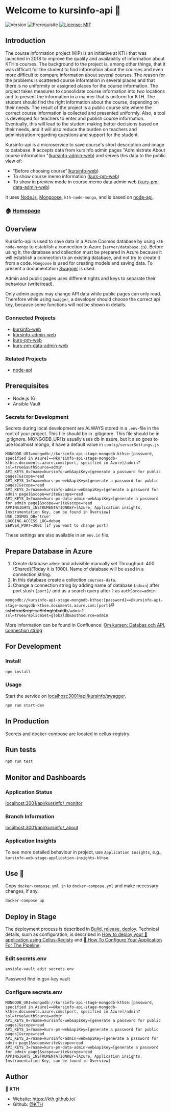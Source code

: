 # Welcome to kursinfo-api 👋

![Version](https://img.shields.io/badge/version-0.8.0-blue.svg?cacheSeconds=2592000)
![Prerequisite](https://img.shields.io/badge/node-16-blue.svg)
[![License: MIT](https://img.shields.io/badge/License-MIT-yellow.svg)](#)

## Introduction

The course information project (KIP) is an initiative at KTH that was launched in 2018 to improve the quality and availability of information about KTH:s courses. The background to the project is, among other things, that it was difficult for the student to find information about the courses and even more difficult to compare information about several courses. The reason for the problems is scattered course information in several places and that there is no uniformity or assigned places for the course information. The project takes measures to consolidate course information into two locations and to present the information in a manner that is uniform for KTH. The student should find the right information about the course, depending on their needs. The result of the project is a public course site where the correct course information is collected and presented uniformly. Also, a tool is developed for teachers to enter and publish course information. Eventually, this will lead to the student making better decisions based on their needs, and it will also reduce the burden on teachers and administration regarding questions and support for the student.

Kursinfo-api is a microservice to save course's short description and image to database. It accepts data from kursinfo admin pages "Administrate About course information
"([kursinfo-admin-web](https://github.com/KTH/kursinfo-admin-web)) and serves this data to the public view of:

- "Before choosing course"([kursinfo-web](https://github.com/KTH/kursinfo-web))
- To show course memo information ([kurs-pm-web](https://github.com/KTH/kurs-pm-web))
- To show in preview mode in course memo data admin web ([kurs-pm-data-admin-web](https://github.com/KTH/kurs-pm-data-admin-web))

It uses [Node.js](https://nodejs.org/), [Mongoose](https://mongoosejs.com/), `kth-node-mongo`, and is based on [node-api](https://github.com/KTH/node-api).

### 🏠 [Homepage](https://github.com/KTH/kursinfo-api)

## Overview

Kursinfo-api is used to save data in a Azure Cosmos database by using `kth-node-mongo` to establish a connection to Azure (`server/database.js`). Before using it, the database and collection must be prepared in Azure because it will establish a connection to an existing database, and not try to create it from a code. `Mongoose` is used for creating models and saving data. To present a documentation [Swagger](https://swagger.io/) is used.

Admin and public pages uses different rights and keys to separate their behaviour (write/read).

Only admin pages may change API data while public pages can only read. Therefore while using `Swagger`, a developer should choose the correct api key, because some functions will not be shown in details.

### Connected Projects

- [kursinfo-web](https://github.com/KTH/kursinfo-web)
- [kursinfo-admin-web](https://github.com/KTH/kursinfo-admin-web)
- [kurs-pm-web](https://github.com/KTH/kurs-pm-web)
- [kurs-pm-data-admin-web](https://github.com/KTH/kurs-pm-data-admin-web)

### Related Projects

- [node-api](https://github.com/KTH/node-api)

## Prerequisites

- Node.js 16
- Ansible Vault

### Secrets for Development

Secrets during local development are ALWAYS stored in a `.env`-file in the root of your project. This file should be in .gitignore. This file should be in .gitignore. MONGODB_URI is usually uses db in azure, but it also goes to use localhost mongo, it have a default value in `config/serverSettings.js`

```
MONGODB_URI=mongodb://kursinfo-api-stage-mongodb-kthse:[password, specified in Azure]==@kursinfo-api-stage-mongodb-kthse.documents.azure.com:[port, specified in Azure]/admin?ssl=true&authSource=admin
API_KEYS_0=?name=kursinfo-web&apiKey=[generate a password for public pages]&scope=read
API_KEYS_1=?name=kurs-pm-web&apiKey=[generate a password for public pages]&scope=read
API_KEYS_2=?name=kursinfo-admin-web&apiKey=[generate a password for admin page]&scope=write&scope=read
API_KEYS_3=?name=kurs-pm-data-admin-web&apiKey=[generate a password for admin page]&scope=write&scope=read
APPINSIGHTS_INSTRUMENTATIONKEY=[Azure, Application insights, Instrumentation Key, can be found in Overview]
USE_COSMOS_DB='true'
LOGGING_ACCESS_LOG=debug
SERVER_PORT=3001 [if you want to change port]
```

These settings are also available in an `env.in` file.

## Prepare Database in Azure

1. Create database `admin` and advisible manually set Throughput: 400 (Shared)(Today it is 1000).
Name of database will be used in a connection string.
2. In this database create a collection `courses-data`.
3. Change a connection string by adding name of database (`admin`) after port slush `[port]/` and as a search query after `?` as `authSorce=admin`:

`mongodb://kursinfo-api-stage-mongodb-kthse:[password]==@kursinfo-api-stage-mongodb-kthse.documents.azure.com:[port]`~~/?ssl=true&replicaSet=globaldb~~`/admin?ssl=true&replicaSet=globaldb&authSource=admin`

More information can be found in Confluence: [Om kursen: Databas och API, connection string](https://confluence.sys.kth.se/confluence/x/a4_KC)


## For Development

### Install

```sh
npm install
```

### Usage

Start the service on [localhost:3001/api/kursinfo/swagger](http://localhost:3001/api/kursinfo/swagger).

```sh
npm run start-dev
```

## In Production

Secrets and docker-compose are located in cellus-registry.

## Run tests

```sh
npm run test
```

## Monitor and Dashboards

### Application Status

[localhost:3001/api/kursinfo/\_monitor](http://localhost:3001/api/kursinfo/_monitor)

### Branch Information

[localhost:3001/api/kursinfo/\_about](http://localhost:3001/api/kursinfo/_about)

### Application Insights

To see more detailed behaviour in project, use `Application Insights`, e.g., `kursinfo-web-stage-application-insights-kthse`.

## Use 🐳

Copy `docker-compose.yml.in` to `docker-compose.yml` and make necessary changes, if any.

```sh
docker-compose up
```

## Deploy in Stage

The deployment process is described in [Build, release, deploy](https://confluence.sys.kth.se/confluence/x/aY3_Ag). Technical details, such as configuration, is described in [How to deploy your 🐳 application using Cellus-Registy](https://gita.sys.kth.se/Infosys/cellus-registry/blob/master/HOW-TO-DEPLOY.md) and [🔧 How To Configure Your Application For The Pipeline](https://gita.sys.kth.se/Infosys/cellus-registry/blob/master/HOW-TO-CONFIGURE.md).

### Edit secrets.env

```sh
ansible-vault edit secrets.env
```

Password find in gsv-key vault

### Configure secrets.env

```
MONGODB_URI=mongodb://kursinfo-api-stage-mongodb-kthse:[password, specified in Azure]==@kursinfo-api-stage-mongodb-kthse.documents.azure.com:[port, specified in Azure]/admin?ssl=true&authSource=admin
API_KEYS_0=?name=kursinfo-web&apiKey=[generate a password for public pages]&scope=read
API_KEYS_1=?name=kurs-pm-web&apiKey=[generate a password for public pages]&scope=read
API_KEYS_2=?name=kursinfo-admin-web&apiKey=[generate a password for admin page]&scope=write&scope=read
API_KEYS_3=?name=kurs-pm-data-admin-web&apiKey=[generate a password for admin page]&scope=write&scope=read
APPINSIGHTS_INSTRUMENTATIONKEY=[Azure, Application insights, Instrumentation Key, can be found in Overview]
```

## Author

👤 **KTH**

- Website: https://kth.github.io/
- Github: [@KTH](https://github.com/KTH)
